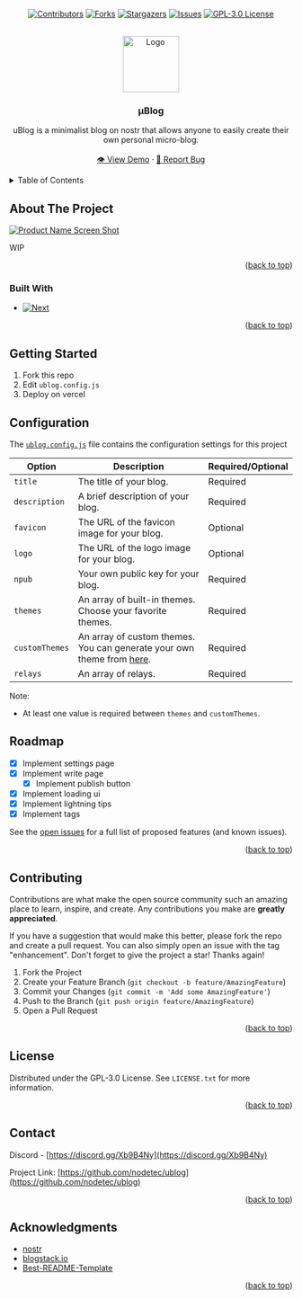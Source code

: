 <!-- Improved compatibility of back to top link: See: https://github.com/othneildrew/Best-README-Template/pull/73 -->

<a name="readme-top"></a>

<!--
*** Thanks for checking out the Best-README-Template. If you have a suggestion
*** that would make this better, please fork the repo and create a pull request
*** or simply open an issue with the tag "enhancement".
*** Don't forget to give the project a star!
*** Thanks again! Now go create something AMAZING! :D
-->

<!-- PROJECT SHIELDS -->
<!--
*** I'm using markdown "reference style" links for readability.
*** Reference links are enclosed in brackets [ ] instead of parentheses ( ).
*** See the bottom of this document for the declaration of the reference variables
*** for contributors-url, forks-url, etc. This is an optional, concise syntax you may use.
*** https://www.markdownguide.org/basic-syntax/#reference-style-links
-->

<!-- PROJECT LOGO -->
<div align="center">

[![Contributors][contributors-shield]][contributors-url]
[![Forks][forks-shield]][forks-url]
[![Stargazers][stars-shield]][stars-url]
[![Issues][issues-shield]][issues-url]
[![GPL-3.0 License][license-shield]][license-url]

<br />

  <a href="https://github.com/nodetec/ublog">
    <img src="https://upload.wikimedia.org/wikipedia/commons/0/0b/Greek_lc_mu.svg" alt="Logo" width="100" height="100">
  </a>

  <h3 align="center">µBlog</h3>

  <p align="center">
  uBlog is a minimalist blog on nostr that allows anyone to easily create their own personal micro-blog.
    <br />
    <br />
  </span>
    <a href="https://u-blog.vercel.app/">👁️ View Demo</a>
    ·
    <a href="https://github.com/nodetec/ublog/issues">🐞 Report Bug</a>
  </p>
</div>

<!-- TABLE OF CONTENTS -->
<details>
  <summary>Table of Contents</summary>
  <ol>
    <li>
      <a href="#about-the-project">About The Project</a>
      <ul>
        <li><a href="#built-with">Built With</a></li>
      </ul>
    </li>
    <li>
      <a href="#getting-started">Getting Started</a>
    </li>
    <li>
      <a href="#configuration">Configuration</a>
    </li>
    <li><a href="#roadmap">Roadmap</a></li>
    <li><a href="#contributing">Contributing</a></li>
    <li><a href="#license">License</a></li>
    <li><a href="#contact">Contact</a></li>
    <li><a href="#acknowledgments">Acknowledgments</a></li>
  </ol>
</details>

<!-- ABOUT THE PROJECT -->

## About The Project

[![Product Name Screen Shot][product-screenshot]](https://example.com)

WIP

<p align="right">(<a href="#readme-top">back to top</a>)</p>

### Built With

- [![Next][Next.js]][Next-url]

<p align="right">(<a href="#readme-top">back to top</a>)</p>

<!-- GETTING STARTED -->

## Getting Started

1. Fork this repo
2. Edit `ublog.config.js`
3. Deploy on vercel

<!-- Configuration -->

## Configuration

The [`ublog.config.js`](https://github.com/nodetec/ublog/blob/master/ublog.config.js) file contains the configuration settings for this project

| Option         | Description                                                                                                   | Required/Optional |
| -------------- | ------------------------------------------------------------------------------------------------------------- | ----------------- |
| `title`        | The title of your blog.                                                                                       | Required          |
| `description`  | A brief description of your blog.                                                                             | Required          |
| `favicon`      | The URL of the favicon image for your blog.                                                                   | Optional          |
| `logo`         | The URL of the logo image for your blog.                                                                      | Optional          |
| `npub`         | Your own public key for your blog.                                                                            | Required          |
| `themes`       | An array of built-in themes. Choose your favorite themes.                                                     | Required          |
| `customThemes` | An array of custom themes. You can generate your own theme from [here](https://daisyui.com/theme-generator/). | Required          |
| `relays`       | An array of relays.                                                                                           | Required          |

Note:

- At least one value is required between `themes` and `customThemes`.

<!-- ROADMAP -->

## Roadmap

- [x] Implement settings page
- [x] Implement write page
  - [x] Implement publish button
- [x] Implement loading ui
- [x] Implement lightning tips
- [x] Implement tags

See the [open issues](https://github.com/nodetec/ublog/issues) for a full list of proposed features (and known issues).

<p align="right">(<a href="#readme-top">back to top</a>)</p>

<!-- CONTRIBUTING -->

## Contributing

Contributions are what make the open source community such an amazing place to learn, inspire, and create. Any contributions you make are **greatly appreciated**.

If you have a suggestion that would make this better, please fork the repo and create a pull request. You can also simply open an issue with the tag "enhancement".
Don't forget to give the project a star! Thanks again!

1. Fork the Project
2. Create your Feature Branch (`git checkout -b feature/AmazingFeature`)
3. Commit your Changes (`git commit -m 'Add some AmazingFeature'`)
4. Push to the Branch (`git push origin feature/AmazingFeature`)
5. Open a Pull Request

<p align="right">(<a href="#readme-top">back to top</a>)</p>

<!-- LICENSE -->

## License

Distributed under the GPL-3.0 License. See `LICENSE.txt` for more information.

<p align="right">(<a href="#readme-top">back to top</a>)</p>

<!-- CONTACT -->

## Contact

Discord - [https://discord.gg/Xb9B4Ny](https://discord.gg/Xb9B4Ny)

Project Link: [https://github.com/nodetec/ublog](https://github.com/nodetec/ublog)

<p align="right">(<a href="#readme-top">back to top</a>)</p>

<!-- ACKNOWLEDGMENTS -->

## Acknowledgments

- [nostr](https://github.com/nostr-protocol/nostr)
- [blogstack.io](https://github.com/nodetec/blogstack)
- [Best-README-Template](https://github.com/othneildrew/Best-README-Template/blob/master/README.md)

<p align="right">(<a href="#readme-top">back to top</a>)</p>

<!-- MARKDOWN LINKS & IMAGES -->
<!-- https://www.markdownguide.org/basic-syntax/#reference-style-links -->

[contributors-shield]: https://img.shields.io/github/contributors/nodetec/ublog.svg?style=for-the-badge
[contributors-url]: https://github.com/nodetec/ublog/graphs/contributors
[forks-shield]: https://img.shields.io/github/forks/nodetec/ublog.svg?style=for-the-badge
[forks-url]: https://github.com/nodetec/ublog/network/members
[stars-shield]: https://img.shields.io/github/stars/nodetec/ublog.svg?style=for-the-badge
[stars-url]: https://github.com/nodetec/ublog/stargazers
[issues-shield]: https://img.shields.io/github/issues/nodetec/ublog.svg?style=for-the-badge
[issues-url]: https://github.com/nodetec/ublog/issues
[license-shield]: https://img.shields.io/github/license/nodetec/ublog.svg?style=for-the-badge
[license-url]: https://github.com/nodetec/ublog/blob/master/LICENSE.txt
[product-screenshot]: images/screenshot.png
[Next.js]: https://img.shields.io/badge/next.js-000000?style=for-the-badge&logo=nextdotjs&logoColor=white
[Next-url]: https://nextjs.org/
